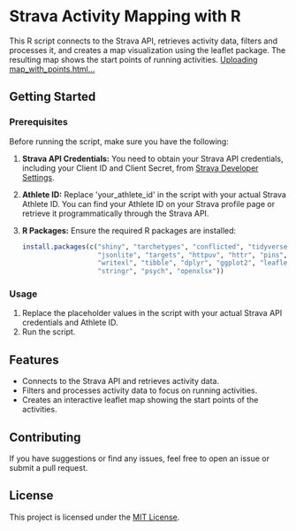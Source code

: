 # Strava Activity Mapping with R

This R script connects to the Strava API, retrieves activity data, filters and processes it, and creates a map visualization using the leaflet package. The resulting map shows the start points of running activities.
[Uploading map_with_points.html…]()

## Getting Started

### Prerequisites

Before running the script, make sure you have the following:

1. **Strava API Credentials:** You need to obtain your Strava API credentials, including your Client ID and Client Secret, from [Strava Developer Settings](https://www.strava.com/settings/api).

2. **Athlete ID:** Replace 'your_athlete_id' in the script with your actual Strava Athlete ID. You can find your Athlete ID on your Strava profile page or retrieve it programmatically through the Strava API.

3. **R Packages:** Ensure the required R packages are installed:

    ```R
    install.packages(c("shiny", "tarchetypes", "conflicted", "tidyverse", "lubridate", 
                       "jsonlite", "targets", "httpuv", "httr", "pins", "fs", "readr", 
                       "writexl", "tibble", "dplyr", "ggplot2", "leaflet", "htmlwidgets", 
                       "stringr", "psych", "openxlsx"))
    ```

### Usage

1. Replace the placeholder values in the script with your actual Strava API credentials and Athlete ID.
2. Run the script.

## Features

- Connects to the Strava API and retrieves activity data.
- Filters and processes activity data to focus on running activities.
- Creates an interactive leaflet map showing the start points of the activities.

## Contributing

If you have suggestions or find any issues, feel free to open an issue or submit a pull request.

## License

This project is licensed under the [MIT License](LICENSE.md).



